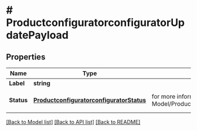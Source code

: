 # # ProductconfiguratorconfiguratorUpdatePayload


## Properties 


Name | Type | Description | Notes
------------ | ------------- | ------------- | -------------
**Label**| **string** |   | [optional]
**Status**| [**ProductconfiguratorconfiguratorStatus**](ProductconfiguratorconfiguratorStatus.md) |  for more information please, see Model/ProductconfiguratorconfiguratorStatus.php  | [optional] [default to UNKNOWN]


[[Back to Model list]](../../README.md#models) [[Back to API list]](../../README.md#endpoints) [[Back to README]](../../README.md)


